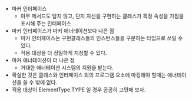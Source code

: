 - 마커 인터페이스
  - 아무 메서드도 담지 않고, 단지 자신을 구현하는 클래스가 특정 속성을 가짐을 표시해 주는 인터페이스
- 마커 인터페이스가 마커 애너테이션보다 나은 점
  - 마커 인터페이스는 구현클래스들의 인스턴스들을 구분하는 타입으로 쓰일 수 있다.
  - 적용 대상을 더 정밀하게 지정할 수 있다.
- 마커 애너테이션이 더 나은 점
  - 거대한 애너테이션 시스템의 지원을 받는다.
- 확실한 것은 클래스와 인터페이스 외의 프로그램 요소에 마킹해야 할때는 애너테이션을 쓸 수 밖에 없다.
- 적용 대상이 ElementType.TYPE 일 경우 곰곰히 고민해 보자.
